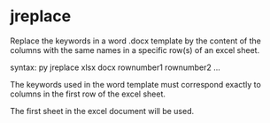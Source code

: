 # jreplace

Replace the keywords in a word .docx template by the content
of the columns with the same names in a specific row(s) of an excel sheet.

syntax:  py jreplace xlsx docx rownumber1 rownumber2 ...

The  keywords used in the word template must correspond exactly to columns
in the first row of the excel sheet.

The first  sheet in the excel document will be used.


